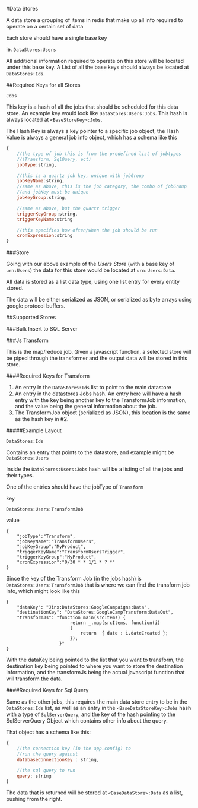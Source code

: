 ﻿#Data Stores

A data store a grouping of items in redis that make up all info required to operate on a certain set of data

Each store should have a single base key

ie. ``DataStores:Users``

All additional information required to operate on this store will be located under this base key.  A List of all the base keys should always be located at ``DataStores:Ids``.

##Required Keys for all Stores

``Jobs``

This key is a hash of all the jobs that should be scheduled for this data store.  An example key would look like ``DataStores:Users:Jobs``.  This hash is always located at ``<BaseStoreKey>:Jobs``.

The Hash Key is always a key pointer to a specific job object, the Hash Value is always a general job info object, which has a schema like this

```js
{
	//the type of job this is from the predefined list of jobtypes 
	//(Transform, SqlQuery, ect) 
	jobType:string,

	//this is a quartz job key, unique with jobGroup
	jobKeyName:string,
	//same as above, this is the job category, the combo of jobGroup 
	//and jobKey must be unique
	jobKeyGroup:string,

	//same as above, but the quartz trigger
	triggerKeyGroup:string,
	triggerKeyName:string

	//this specifies how often/when the job should be run
	cronExpression:string
}
```



###Store    

Going with our above example of the *Users Store* (with a base key of ``urn:Users``) the data
for this store would be located at ``urn:Users:Data``.

All data is stored as a list data type, using one list entry for every entity stored.

The data will be either serialized as JSON, or serialized as byte arrays using google protocol buffers.


##Supported Stores

###Bulk Insert to SQL Server

###Js Transform 

This is the map/reduce job.  Given a javascript function, a selected store will be piped through the transformer and the output data will be stored in this store.

####Required Keys for Transform

1.  An entry in the ``DataStores:Ids`` list to point to the main datastore
2.  An entry in the datastores Jobs hash.
	An entry here will have a hash entry with the key being another key to the TransformJob information, and the value being the general information about the job.
3.  The TransformJob object (serialized as JSON), this location is the same as the hash key in #2.

#####Example Layout

``DataStores:Ids``

Contains an entry that points to the datastore, and example might be ``DataStores:Users``

Inside the ``DataStores:Users:Jobs`` hash will be a listing of all the jobs and their types.

One of the entries should have the jobType of ``Transform``


key
```
DataStores:Users:TransformJob
```

value
```
{
	"jobType":"Transform",
	"jobKeyName":"TransformUsers",
	"jobKeyGroup":"MyProduct",
	"triggerKeyName":"TransformUsersTrigger",
	"triggerKeyGroup":"MyProduct",
	"cronExpression":"0/30 * * 1/1 * ? *"
}
```

Since the key of the Transform Job (in the jobs hash) is ``DataStores:Users:TransformJob`` that is where we can find the transform job info, which might look like this

```
{
    "dataKey": "Jinx:DataStores:GoogleCampaigns:Data",
    "destinationKey": "DataStores:GoogleCampTransform:DataOut",
    "transformJs": "function main(srcItems) { 
    					return _.map(srcItems, function(i) 
    					{ 
    						return  { date : i.dateCreated }; 
    					}); 
    				}"
}

```

With the dataKey being pointed to the list that you want to transform, the destination key being pointed to where you want to store the destination information, and the transformJs being the actual javascript function that will transform the data.

####Required Keys for Sql Query

Same as the other jobs, this requires the main data store entry to be in the ``DataStores:Ids`` list, as well as an entry in the ``<BaseDataStoreKey>:Jobs`` hash with a type of ``SqlServerQuery``, and the key of the hash pointing to the SqlServerQuery Object which contains other info about the query.

That object has a schema like this:

```js
{
	//the connection key (in the app.config) to 
	//run the query against
	databaseConnectionKey : string,

	//the sql query to run
	query: string
}
```

The data that is returned will be stored at ``<BaseDataStore>:Data`` as a list, pushing from the right.